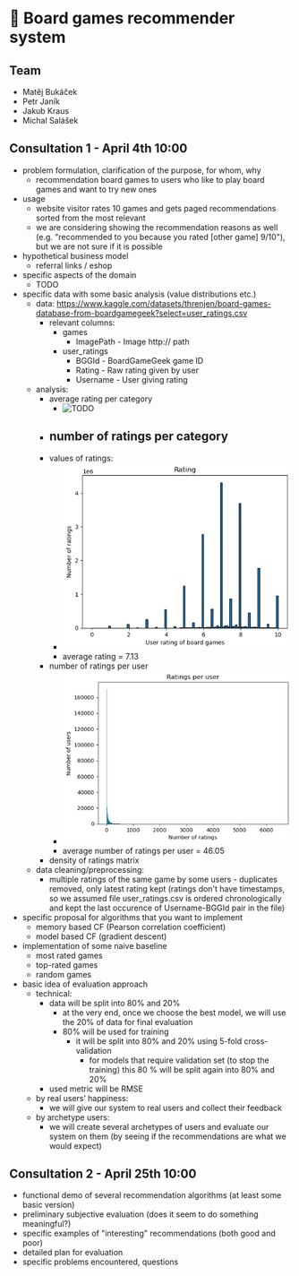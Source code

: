 # 🎲 Board games recommender system

## Team

- Matěj Bukáček
- Petr Janík
- Jakub Kraus
- Michal Salášek

## Consultation 1 - April 4th 10:00

- problem formulation, clarification of the purpose, for whom, why
	- recommendation board games to users who like to play board games and want to try new ones
- usage
	- website visitor rates 10 games and gets paged recommendations sorted from the most relevant
	- we are considering showing the recommendation reasons as well (e.g. "recommended to you because you rated \[other
	  game\] 9/10"), but we are not sure if it is possible
- hypothetical business model
	- referral links / eshop
- specific aspects of the domain
	- TODO
- specific data with some basic analysis (value distributions etc.)
	- data: https://www.kaggle.com/datasets/threnjen/board-games-database-from-boardgamegeek?select=user_ratings.csv
		- relevant columns:
			- games
				- ImagePath - Image http:// path
			- user_ratings
				- BGGId - BoardGameGeek game ID
				- Rating - Raw rating given by user
				- Username - User giving rating
	- analysis:
		- average rating per category
			- ![TODO](images/avg_rating_per_category.png)
		- number of ratings per category
			-
		- values of ratings:
			- ![histogram](images/ratings_values_histogram.png)
			- average rating = 7.13
		- number of ratings per user
			- ![histogram](images/ratings_per_user_histogram.png)
			- average number of ratings per user = 46.05
		- density of ratings matrix
	- data cleaning/preprocessing:
		- multiple ratings of the same game by some users - duplicates removed, only latest rating kept (ratings don't have timestamps, so we assumed file user_ratings.csv is ordered chronologically and kept the last occurence of Username-BGGId pair in the file)
- specific proposal for algorithms that you want to implement
	- memory based CF (Pearson correlation coefficient)
	- model based CF (gradient descent)
- implementation of some naive baseline
	- most rated games
	- top-rated games
	- random games
- basic idea of evaluation approach
	- technical:
		- data will be split into 80% and 20%
			- at the very end, once we choose the best model, we will use the 20% of data for final evaluation
			- 80% will be used for training
				- it will be split into 80% and 20% using 5-fold cross-validation
					- for models that require validation set (to stop the training) this 80 % will be split again into
					  80%
					  and 20%
		- used metric will be RMSE
	- by real users’ happiness:
		- we will give our system to real users and collect their feedback
	- by archetype users:
		- we will create several archetypes of users and evaluate our system on them (by seeing if the recommendations
		  are what we would expect)

## Consultation 2 - April 25th 10:00

- functional demo of several recommendation algorithms (at least some basic version)
- preliminary subjective evaluation (does it seem to do something meaningful?)
- specific examples of "interesting" recommendations (both good and poor)
- detailed plan for evaluation
- specific problems encountered, questions
